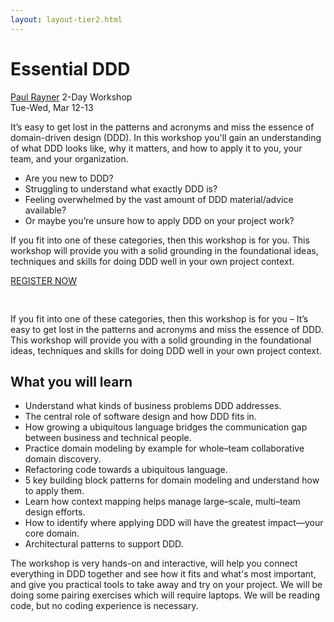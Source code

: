 ```yaml
---
layout: layout-tier2.html
---
```

<div class="container section workshop-single-page">
    <div class="row">
        <div class="col-xs-12 col-sm-2">
            <div class="speaker-container">
                <a href="../speakers/paul-rayner.html"><div class="speaker-img paul-rayner keep-color"></div></a>
            </div>
        </div>
        <div class="col-xs-12 col-sm-8 content">
            <h1>Essential DDD</h1>
            <p><span class="speaker-name"><a href="../speakers/paul-rayner.html">Paul Rayner</a></span>
            <span class="duration">2-Day Workshop<br>Tue-Wed, Mar 12-13</span></p>
            <p>It’s easy to get lost in the patterns and acronyms and miss the essence of domain-driven design (DDD). In this workshop you'll gain an understanding of what DDD looks like, why it matters, and how to apply it to you, your team, and your organization.</p>
            <ul class="copy-list">
                <li>Are you new to DDD?</li>
                <li>Struggling to understand what exactly DDD is?</li>
                <li>Feeling overwhelmed by the vast amount of DDD material/advice available?</li>
                <li>Or maybe you’re unsure how to apply DDD on your project work?</li>
            </ul>
            <p>If you fit into one of these categories, then this workshop is for you. This workshop will provide you with a solid grounding in the foundational ideas, techniques and skills for doing DDD well in your own project context.</p>
            <div class="text-center"><a class="btn" href="https://ti.to/EDDD/explore-ddd-2024">REGISTER NOW</a></div>
            <img src="../img/workshop/Workshop-Paul-Rayner.png" class="speaker--workshop-content-img" alt="" style="margin-bottom: 30px;"/>
            <p>If you fit into one of these categories, then this workshop is for you – It’s easy to get lost in the patterns and acronyms and miss the essence of DDD. This workshop will provide you with a solid grounding in the foundational ideas, techniques and skills for doing DDD well in your own project context.</p>
            <h2 class="speaker-subheader">What you will learn</h2>
            <ul class="copy-list">
                <li>Understand what kinds of business problems DDD addresses.</li>
                <li>The central role of software design and how DDD fits in.</li>
                <li>How growing a ubiquitous language bridges the communication gap between business and technical people.</li>
                <li>Practice domain modeling by example for whole–team collaborative domain discovery.</li>
                <li>Refactoring code towards a ubiquitous language.</li>
                <li>5 key building block patterns for domain modeling and understand how to apply them.</li>
                <li>Learn how context mapping helps manage large–scale, multi–team design efforts.</li>
                <li>How to identify where applying DDD will have the greatest impact—your core domain.</li>
                <li>Architectural patterns to support DDD.</li>
            </ul>
            <p>The workshop is very hands-on and interactive, will help you connect everything in DDD together and see how it fits and what&#39;s most important, and give you practical tools to take away and try on your project. We will be doing some pairing exercises which will require laptops. We will be reading code, but no coding experience is necessary.</p>
        </div>
    </div>
</div>